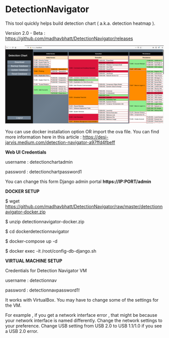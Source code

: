 # DetectionNavigator

This tool quickly helps build detection chart ( a.k.a. detection heatmap ).

Version 2.0 - Beta : https://github.com/madhavbhatt/DetectionNavigator/releases

![DetectionNavigatorv2.0.png](DetectionNavigatorv2.0.png)

You can use docker installation option OR import the ova file. You can find more information here in this article : https://desi-jarvis.medium.com/detection-navigator-a97ffd4fbeff

**Web UI Credentials**

username : detectionchartadmin

password : detectionchartpassword1

You can change this form Django admin portal **https://IP:PORT/admin** 

**DOCKER SETUP**

$ wget https://github.com/madhavbhatt/DetectionNavigator/raw/master/detectionnavigator-docker.zip

$ unzip detectionnavigator-docker.zip

$ cd dockerdetectionnavigator

$ docker-compose up -d

$ docker exec -it <containerID> /root/config-db-django.sh

**VIRTUAL MACHINE SETUP**

Credentials for Detection Navigator VM

username : detectionnav

password : detectionnavpassword1!


It works with VirtualBox. You may have to change some of the settings for the VM.

For example , if you get a network interface error , that might be because your network interface is named differently. Change the network settings to your preference. Change USB setting from USB 2.0 to USB 1.1/1.0 if you see a USB 2.0 error.


 
